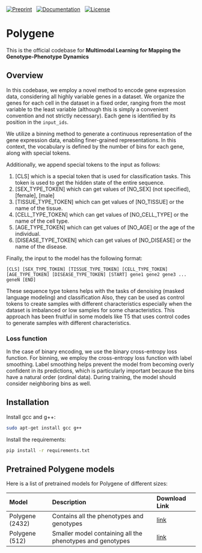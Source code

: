 [![Preprint](https://img.shields.io/badge/preprint-available-brightgreen)](https://doi.org/10.21203/rs.3.rs-4355413/v1) &nbsp;
[![Documentation](https://img.shields.io/badge/docs-available-brightgreen)](https://scgpt.readthedocs.io/en/latest/) &nbsp;
[![License](https://img.shields.io/badge/license-MIT-blue)](https://github.com/username/repo/blob/main/LICENSE)

[//]: # ([![DOI]&#40;https://zenodo.org/badge/DOI/10.5281/zenodo.5560007.svg&#41;]&#40;&#41;)
# Polygene
This is the official codebase for **Multimodal Learning for Mapping the Genotype-Phenotype Dynamics**


## Overview
In this codebase, we employ a novel method to encode gene expression data, 
considering all highly variable genes in a dataset. We organize the genes for 
each cell in the dataset in a fixed order, ranging from the most variable to the 
least variable (although this is simply a convenient convention and not strictly necessary).
Each gene is identified by its position in the `input_ids`.

We utilize a binning method to generate a continuous representation of the gene 
expression data, enabling finer-grained representations. In this context, the vocabulary
is defined by the number of bins for each gene, along with special tokens.

Additionally, we append special tokens to the input as follows:

1. [CLS] which is a special token that is used for classification tasks. This token is used to get the hidden state of the entire sequence.
2. [SEX_TYPE_TOKEN] which can get values of [NO_SEX] (not specified), [female], [male]
3. [TISSUE_TYPE_TOKEN] which can get values of [NO_TISSUE] or the name of the tissue.
4. [CELL_TYPE_TOKEN] which can get values of [NO_CELL_TYPE] or the name of the cell type.
5. [AGE_TYPE_TOKEN] which can get values of [NO_AGE] or the age of the individual.
6. [DISEASE_TYPE_TOKEN] which can get values of [NO_DISEASE] or the name of the disease.

Finally, the input to the model has the following format:

```
[CLS] [SEX_TYPE_TOKEN] [TISSUE_TYPE_TOKEN] [CELL_TYPE_TOKEN] [AGE_TYPE_TOKEN] [DISEASE_TYPE_TOKEN] [START] gene1 gene2 gene3 ... geneN [END]
```

These sequence type tokens helps with the tasks of denoising (masked language modeling) and classification
Also, they can be used as control tokens to create samples with different characteristics especially when
the dataset is imbalanced or low samples for some characteristics.
This approach has been fruitful in some models like T5 that uses control codes to generate samples with different characteristics.

### Loss function
In the case of binary encoding, we use the binary cross-entropy loss function. 
For binning, we employ the cross-entropy loss function with label smoothing. 
Label smoothing helps prevent the model from becoming overly confident in its predictions, which is particularly
important because the bins have a natural order (ordinal data). During training, the model should consider neighboring bins as well.




## Installation
Install gcc and g++:

```bash
sudo apt-get install gcc g++
```

Install the requirements:
```bash
pip install -r requirements.txt
```


## Pretrained Polygene models
Here is a list of pretrained models for Polygene of different sizes:

| Model           | Description                                               | Download Link                                                                                |
|:----------------|:----------------------------------------------------------|:---------------------------------------------------------------------------------------------|
| Polygene (2432) | Contains all the phenotypes and genotypes                 | [link](https://drive.google.com/file/d/1jmtOS3QfOpiGPE2OSsa_fQoiJfRntUcu/view?usp=drive_link) |
| Polygene (512)  | Smaller model containing all the phenotypes and genotypes | [link](https://drive.google.com/file/d/1Zj1OilSb4Dzoitx-Ycl7lrUgIo2VLbA0/view?usp=sharing) |
